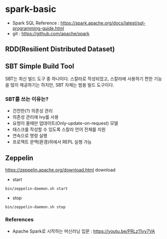# spark-basic

- Spark SQL Reference : https://spark.apache.org/docs/latest/sql-programming-guide.html
- git : https://github.com/apache/spark


## RDD(Resilient Distributed Dataset)


## SBT Simple Build Tool

SBT는 최신 빌드 도구 중 하나이다. 스칼라로 작성되었고, 스칼라에 사용하기 편한 기능을 많이 제공하기는 하지만, SBT 자체는 범용 빌드 도구이다.

### SBT를 쓰는 이유는?
- 건전한(?) 의존성 관리
- 의존성 관리에 Ivy를 사용
- 요청이 올때만 업데이트(Only-update-on-request) 모델
- 태스크를 작성할 수 있도록 스칼라 언어 전체를 지원
- 연속으로 명령 실행
- 프로젝트 문맥(환경)하에서 REPL 실행 가능


## Zeppelin

https://zeppelin.apache.org/download.html download

- start
~~~
bin/zeppelin-daemon.sh start
~~~

- stop
~~~
bin/zeppelin-daemon.sh stop
~~~


### References
- Apache Spark로 시작하는 머신러닝 입문 : https://youtu.be/PRLz11vv7VA


